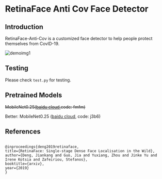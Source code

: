 # RetinaFace Anti Cov Face Detector

## Introduction

RetinaFace-Anti-Cov is a customized face detector to help people protect themselves from CovID-19.

![demoimg1](https://github.com/deepinsight/insightface/blob/master/resources/cov_test.jpg)


## Testing

Please check ``test.py`` for testing.

## Pretrained Models

~~MobileNet0.25([baidu cloud](https://pan.baidu.com/s/1p8n4R2W-9WmmBWxYQEFcWg),code: fmfm)~~

Better: MobileNet0.25 ([baidu cloud](https://pan.baidu.com/s/16ihzPxjTObdbv0D6P6LmEQ), code: j3b6)




## References

```
  
@inproceedings{deng2019retinaface,
title={RetinaFace: Single-stage Dense Face Localisation in the Wild},
author={Deng, Jiankang and Guo, Jia and Yuxiang, Zhou and Jinke Yu and Irene Kotsia and Zafeiriou, Stefanos},
booktitle={arxiv},
year={2019}
}
```


